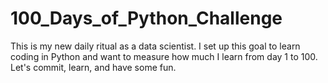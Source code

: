 # 100_Days_of_Python_Challenge

This is my new daily ritual as a data scientist. I set up this goal to learn coding in Python and want to measure how much I learn from day 1 to 100. Let's commit, learn, and have some fun. 

